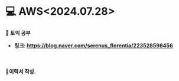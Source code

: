 <h1>💻 AWS<2024.07.28></h1>
<h4>📖 토익 공부<br>


- 링크: https://blog.naver.com/serenus_florentia/223528598456

<br>

<h4>📖이력서 작성.